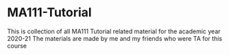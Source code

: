 # MA111-Tutorial
This is collection of all MA111 Tutorial related material for the academic year 2020-21
The materials are made by me and my friends who were TA for this course
